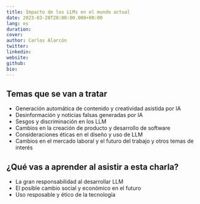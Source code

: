 ```yaml
---
title: Impacto de los LLMs en el mundo actual
date: 2023-03-28T20:00:00.000+00:00
lang: es
duration: 
cover:
author: Carlos Alarcón
twitter: 
linkedin:
website: 
github: 
bio:
---
```


<EventSummary
    description="En esta keynote se explorará el impacto de los Modelos de Lenguaje de Aprendizaje Profundo (LLM) en la sociedad, así como su alcance y las implicaciones éticas y económicas de su adopción. Se analizarán las oportunidades y desafíos que plantea esta tecnología en rápida evolución y se propondrán pautas para una adopción responsable y equitativa."
    poster="https://somosnlp.github.io/assets/images/eventos/230328_impacto_de_los_llms.jpg"
    video="https://www.youtube.com/watch?v=AeEc9dhAqM8&list=PLTA-KAy8nxaCDc0IJpLac-3csiAepV546"
    name=""
    website=""
    twitter=""
    linkedin=""
    github=""
    bio="Estudió ingeniería de sistemas y realizó una maestría en gerencia TIC.
Experiencia como administrador de bases de datos, desarrollador PL/SQL, experto en business intelligence, arquitecto de datos, analista de datos y otros cargos relacionados con el tema.
Data Scientist y Data Architect en el Team Platzi  y actualmente divulgador AI en redes sociales y director de la escuela de datos & AI en Platzi y docente de varios de los cursos de esta ruta."
/>

## Temas que se van a tratar

- Generación automática de contenido y creatividad asistida por IA
- Desinformación y noticias falsas generadas por IA
- Sesgos y discriminación en los LLM
- Cambios en la creación de producto y desarrollo de software
- Consideraciones éticas en el diseño y uso de LLM
- Cambios en el mercado laboral y el futuro del trabajo y otros temas de interés

## ¿Qué vas a aprender al asistir a esta charla?

- La gran responsabilidad al desarrollar LLM
- El posible cambio social y económico en el futuro
- Uso resposable y ético de la tecnología
